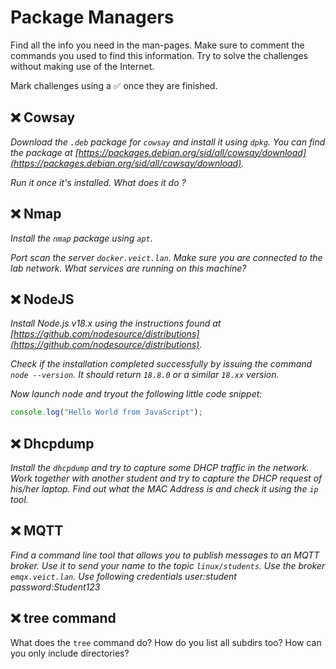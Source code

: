 # Package Managers

Find all the info you need in the man-pages. Make sure to comment the commands you used to find this information. Try to solve the challenges without making use of the Internet.

Mark challenges using a ✅ once they are finished.

## ❌ Cowsay

*Download the `.deb` package for `cowsay` and install it using `dpkg`. You can find the package at [https://packages.debian.org/sid/all/cowsay/download](https://packages.debian.org/sid/all/cowsay/download).*

*Run it once it's installed. What does it do ?*

## ❌ Nmap

*Install the `nmap` package using `apt`.*

*Port scan the server `docker.veict.lan`. Make sure you are connected to the lab network. What services are running on this machine?*

## ❌ NodeJS

*Install Node.js v18.x using the instructions found at [https://github.com/nodesource/distributions](https://github.com/nodesource/distributions).*

*Check if the installation completed successfully by issuing the command `node --version`. It should return `18.8.0` or a similar `18.xx` version.*

*Now launch node and tryout the following little code snippet:*

```js
console.log("Hello World from JavaScript");
```

## ❌ Dhcpdump

*Install the `dhcpdump` and try to capture some DHCP traffic in the network. Work together with another student and try to capture the DHCP request of his/her laptop. Find out what the MAC Address is and check it using the `ip` tool.*

## ❌ MQTT

*Find a command line tool that allows you to publish messages to an MQTT broker. Use it to send your name to the topic `linux/students`. Use the broker `emqx.veict.lan`. Use following credentials user:student password:Student123* 

## ❌ tree command

What does the `tree` command do? How do you list all subdirs too? How can you only include directories?
